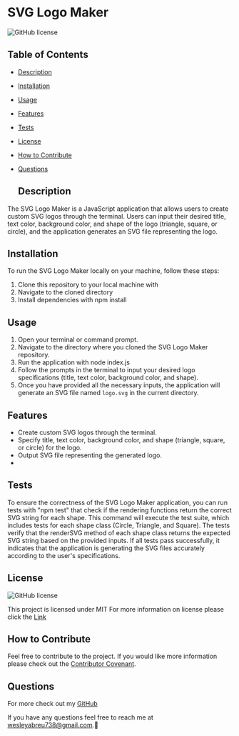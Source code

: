 
# SVG Logo Maker
![GitHub license](https://img.shields.io/badge/License-MIT-brightgreen.svg)

  ## Table of Contents
- [Description](#description)
- [Installation](#installation)
- [Usage](#usage)
- [Features](#features)
- [Tests](#tests)
- [License](#license)
- [How to Contribute](#how-to-contribute)
- [Questions](#questions)

  ## Description
The SVG Logo Maker is a JavaScript application that allows users to create custom SVG logos through the terminal. Users can input their desired title, text color, background color, and shape of the logo (triangle, square, or circle), and the application generates an SVG file representing the logo.
  

  ## Installation
  To run the SVG Logo Maker locally on your machine, follow these steps:
  1) Clone this repository to your local machine with
  2) Navigate to the cloned directory
  3) Install dependencies with npm install

  ## Usage
  1) Open your terminal or command prompt.
  2)  Navigate to the directory where you cloned the SVG Logo Maker repository.
  3)  Run the application with node index.js
  4)  Follow the prompts in the terminal to input your desired logo specifications (title, text color, background color, and shape).
  5)  Once you have provided all the necessary inputs, the application will generate an SVG file named `logo.svg` in the current directory.

  ## Features
- Create custom SVG logos through the terminal.
- Specify title, text color, background color, and shape (triangle, square, or circle) for the logo.
- Output SVG file representing the generated logo.
- 

## Tests
  To ensure the correctness of the SVG Logo Maker application, you can run tests with "npm test" that check if the rendering functions return the correct SVG string for each shape.
  This command will execute the test suite, which includes tests for each shape class (Circle, Triangle, and Square). The tests verify that the renderSVG method of each shape class returns the expected SVG string based on the provided inputs.
  If all tests pass successfully, it indicates that the application is generating the SVG files accurately according to the user's specifications.

  ## License 
  ![GitHub license](https://img.shields.io/badge/License-MIT-brightgreen.svg)

  This project is licensed under MIT
  For more information on license please click the [Link](https://opensource.org/licenses/MIT)

  ## How to Contribute
  Feel free to contribute to the project. If you would like more information please check out the [Contributor Covenant](https://www.contributor-covenant.org/).

  ## Questions
  For more check out my [GitHub](https://github.com/WAbreu738) 
  
  If you have any questions feel free to reach me at wesleyabreu738@gmail.com.👋
